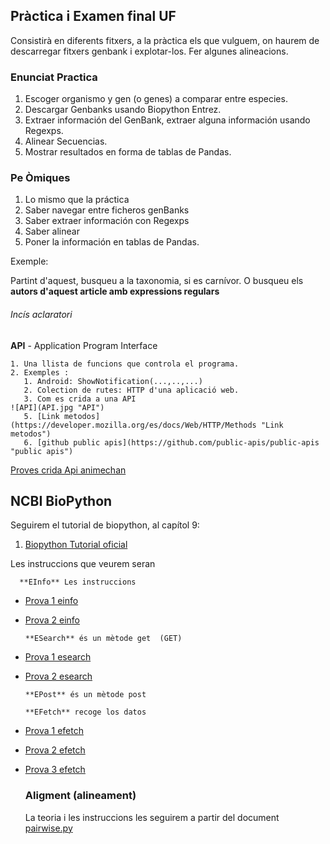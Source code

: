 ## Pràctica i Examen final UF

Consistirà en diferents fitxers, a la pràctica els que vulguem, on haurem de descarregar fitxers genbank i explotar-los. Fer algunes alineacions.


### Enunciat Practica

1. Escoger organismo y gen (o genes) a comparar entre especies.
2. Descargar Genbanks usando Biopython Entrez.
3. Extraer información del GenBank, extraer alguna información usando Regexps.
4. Alinear Secuencias.
5. Mostrar resultados en forma de tablas de Pandas.

### Pe Òmiques

1. Lo mismo que la práctica
2. Saber navegar entre ficheros genBanks
3. Saber extraer información con Regexps
4. Saber alinear
5. Poner la información en tablas de Pandas.


Exemple:

Partint d'aquest, busqueu a la taxonomia, si es carnívor.
O busqueu els **autors d'aquest article amb expressions regulars**


###### Incís aclaratori

**API** - Application Program Interface

    1. Una llista de funcions que controla el programa.
    2. Exemples : 
       1. Android: ShowNotification(...,..,...)
       2. Colection de rutes: HTTP d'una aplicació web.
       3. Com es crida a una API 
    ![API](API.jpg "API")
       5. [Link metodos](https://developer.mozilla.org/es/docs/Web/HTTP/Methods "Link metodos")
       6. [github public apis](https://github.com/public-apis/public-apis "public apis")
   
   [Proves crida Api animechan](./3-apis/1-requests/animechan.py "crida animechan")


   ## NCBI BioPython

   Seguirem el tutorial de biopython, al capítol 9:

   1. [Biopython Tutorial oficial](http://biopython.org/DIST/docs/tutorial/Tutorial.html#sec143 "biopython")
   
   Les instruccions que veurem seran

      **EInfo** Les instruccions 
      
   
- [Prova 1 einfo](./3-apis/2-entrez/1-einfo/einfo-e1/einfo.py "einfo-e1")

- [Prova 2 einfo](./3-apis/2-entrez/1-einfo/einfo-e2/einfo.py "einfo-e1")
    
      **ESearch** és un mètode get  (GET)
   
- [Prova 1 esearch](./3-apis/2-entrez/2-esearch/esearch-e1/esearch.py "esearch-e1")
   
- [Prova 2 esearch](./3-apis/2-entrez/2-esearch/esearch-e2/esearch.py "esearch-e2")
   
      **EPost** és un mètode post
   
      **EFetch** recoge los datos

- [Prova 1 efetch](./3-apis/2-entrez/3-efetch/efetch-e1/efetch.py "efetch-e1")

- [Prova 2 efetch](./3-apis/2-entrez/3-efetch/efetch-e2/efetch.py "efetch-e2")

- [Prova 3 efetch](./3-apis/2-entrez/3-efetch/efetch-e3/efetch.py "efetch-e3")

   ### Aligment (alineament)

    La teoria i les instruccions les seguirem a partir del document [pairwise.py](./4-alignments/pairwise.py "pairwise")


   




